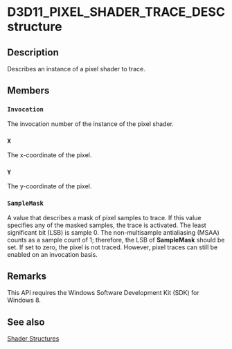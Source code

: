 # D3D11_PIXEL_SHADER_TRACE_DESC structure

## Description

Describes an instance of a pixel shader to trace.

## Members

### `Invocation`

The invocation number of the instance of the pixel shader.

### `X`

The x-coordinate of the pixel.

### `Y`

The y-coordinate of the pixel.

### `SampleMask`

A value that describes a mask of pixel samples to trace. If this value specifies any of the masked samples, the trace is activated. The least significant bit (LSB) is sample 0. The non-multisample antialiasing (MSAA) counts as a sample count of 1; therefore, the LSB of **SampleMask** should be set. If set to zero, the pixel is not traced. However, pixel traces can still be enabled on an invocation basis.

## Remarks

This API requires the Windows Software Development Kit (SDK) for Windows 8.

## See also

[Shader Structures](https://learn.microsoft.com/windows/desktop/direct3d11/d3d11-graphics-reference-shader-structures)